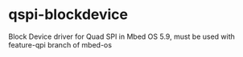 # qspi-blockdevice
Block Device driver for Quad SPI in Mbed OS 5.9, must be used with feature-qpi branch of mbed-os
